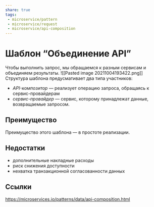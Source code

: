 ```yaml
---
share: true
tags:
 - microservice/pattern
 - microservice/request
 - microservice/api-composition
---
```

# Шаблон “Объединение API”
Чтобы выполнить запрос, мы обращаемся к разным сервисам и объединяем результаты.
![[Pasted image 20211004193422.png]]
Структура шаблона предусмативает два типа участников:
- *API-композитор* — реализует операцию запроса, обращаясь к сервис-провайдерам
- *сервис-провайдер* — сервис, которому принадлежат данные, возвращаемые запросом.
## Преимущество
Преимущество этого шаблона — в простоте реализации.
## Недостатки
- дополнительные накладные расходы
- риск снижения доступности
- нехватка транзакционной согласованности данных

## Ссылки
https://microservices.io/patterns/data/api-composition.html